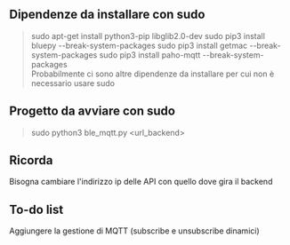 ## Dipendenze da installare con sudo
> sudo apt-get install python3-pip libglib2.0-dev
> sudo pip3 install bluepy --break-system-packages
> sudo pip3 install getmac --break-system-packages
> sudo pip3 install paho-mqtt --break-system-packages   
Probabilmente ci sono altre dipendenze da installare per cui non è necessario usare sudo

## Progetto da avviare con sudo 
> sudo python3 ble_mqtt.py <url_backend>

## Ricorda
Bisogna cambiare l'indirizzo ip delle API con quello dove gira il backend

## To-do list
Aggiungere la gestione di MQTT (subscribe e unsubscribe dinamici)

